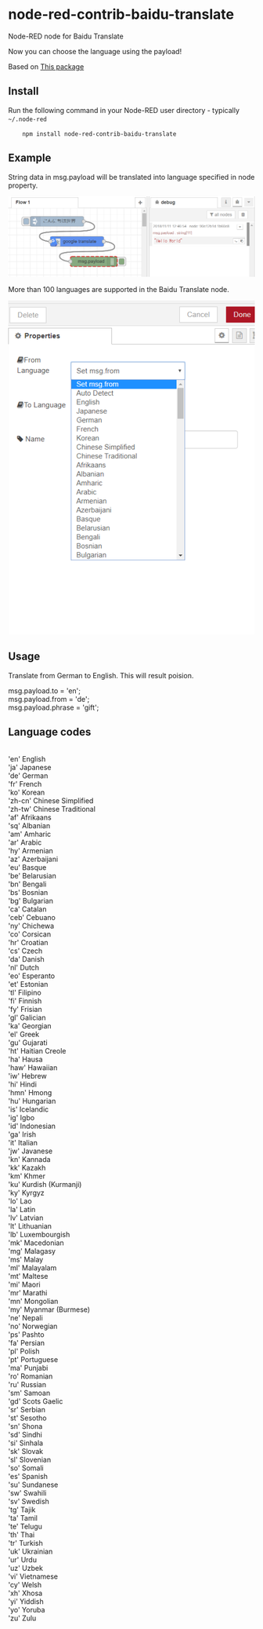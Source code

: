 # node-red-contrib-baidu-translate
Node-RED node for Baidu Translate

Now you can choose the language using the payload!

Based on <a href="https://www.npmjs.com/package/node-red-contrib-baidu-translate">This package    </a>

Install
-------
Run the following command in your Node-RED user directory - typically `~/.node-red`

        npm install node-red-contrib-baidu-translate

Example
-------
String data in msg.payload will be translated into language specified in node property.

![flow.png](flow.png)

More than 100 languages are supported in the Baidu Translate node.

![property.png](property.png)

Usage
-------
Translate from German to English. This will result poision.

msg.payload.to = 'en';</br>
msg.payload.from = 'de';</br>
msg.payload.phrase = 'gift';</br>




Language codes
--------------

</br>'en' English
</br>'ja' Japanese
</br>'de' German
</br>'fr' French
</br>'ko' Korean
</br>'zh-cn' Chinese Simplified
</br>'zh-tw' Chinese Traditional
</br>'af' Afrikaans
</br>'sq' Albanian
</br>'am' Amharic
</br>'ar' Arabic
</br>'hy' Armenian
</br>'az' Azerbaijani
</br>'eu' Basque
</br>'be' Belarusian
</br>'bn' Bengali
</br>'bs' Bosnian
</br>'bg' Bulgarian
</br>'ca' Catalan
</br>'ceb' Cebuano
</br>'ny' Chichewa
</br>'co' Corsican
</br>'hr' Croatian
</br>'cs' Czech
</br>'da' Danish
</br>'nl' Dutch
</br>'eo' Esperanto
</br>'et' Estonian
</br>'tl' Filipino
</br>'fi' Finnish
</br>'fy' Frisian
</br>'gl' Galician
</br>'ka' Georgian
</br>'el' Greek
</br>'gu' Gujarati
</br>'ht' Haitian Creole
</br>'ha' Hausa
</br>'haw' Hawaiian
</br>'iw' Hebrew
</br>'hi' Hindi
</br>'hmn' Hmong
</br>'hu' Hungarian
</br>'is' Icelandic
</br>'ig' Igbo
</br>'id' Indonesian
</br>'ga' Irish
</br>'it' Italian
</br>'jw' Javanese
</br>'kn' Kannada
</br>'kk' Kazakh
</br>'km' Khmer
</br>'ku' Kurdish (Kurmanji)
</br>'ky' Kyrgyz
</br>'lo' Lao
</br>'la' Latin
</br>'lv' Latvian
</br>'lt' Lithuanian
</br>'lb' Luxembourgish
</br>'mk' Macedonian
</br>'mg' Malagasy
</br>'ms' Malay
</br>'ml' Malayalam
</br>'mt' Maltese
</br>'mi' Maori
</br>'mr' Marathi
</br>'mn' Mongolian
</br>'my' Myanmar (Burmese)
</br>'ne' Nepali
</br>'no' Norwegian
</br>'ps' Pashto
</br>'fa' Persian
</br>'pl' Polish
</br>'pt' Portuguese
</br>'ma' Punjabi
</br>'ro' Romanian
</br>'ru' Russian
</br>'sm' Samoan
</br>'gd' Scots Gaelic
</br>'sr' Serbian
</br>'st' Sesotho
</br>'sn' Shona
</br>'sd' Sindhi
</br>'si' Sinhala
</br>'sk' Slovak
</br>'sl' Slovenian
</br>'so' Somali
</br>'es' Spanish
</br>'su' Sundanese
</br>'sw' Swahili
</br>'sv' Swedish
</br>'tg' Tajik
</br>'ta' Tamil
</br>'te' Telugu
</br>'th' Thai
</br>'tr' Turkish
</br>'uk' Ukrainian
</br>'ur' Urdu
</br>'uz' Uzbek
</br>'vi' Vietnamese
</br>'cy' Welsh
</br>'xh' Xhosa
</br>'yi' Yiddish
</br>'yo' Yoruba
</br>'zu' Zulu